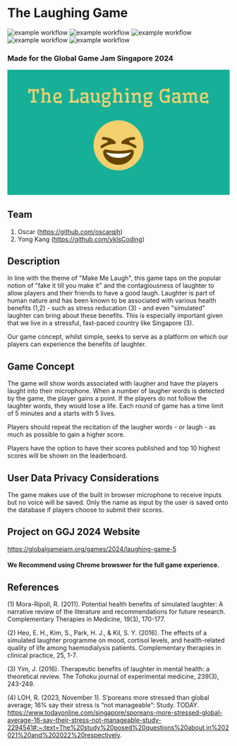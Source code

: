 # The Laughing Game
![example workflow](https://img.shields.io/badge/React-20232A?style=for-the-badge&logo=react&logoColor=61DAFB)
![example workflow](	https://img.shields.io/badge/MongoDB-4EA94B?style=for-the-badge&logo=mongodb&logoColor=white)
![example workflow](https://img.shields.io/badge/Node%20js-339933?style=for-the-badge&logo=nodedotjs&logoColor=white)
![example workflow](https://img.shields.io/badge/JavaScript-323330?style=for-the-badge&logo=javascript&logoColor=F7DF1E)
![example workflow](https://img.shields.io/badge/Vite-B73BFE?style=for-the-badge&logo=vite&logoColor=FFD62E)
### Made for the Global Game Jam Singapore 2024
![alt text](https://github.com/oscarqjh/GameJam2024/blob/main/GameJam2024/src/photos/The%20Laughing%20Game.png)

## Team
1. Oscar (https://github.com/oscarqjh)
2. Yong Kang (https://github.com/ykIsCoding)


## Description
In line with the theme of "Make Me Laugh", this game taps on the popular notion of "fake it till you make it" and the contagiousness of laughter to allow players and their friends to have a good laugh. Laughter is part of human nature and has been known to be associated with various health benefits (1,2) - such as stress reducation (3) - and even "simulated" laughter can bring about these benefits. This is especially important given that we live in a stressful, fast-paced country like Singapore (3).

Our game concept, whilst simple, seeks to serve as a platform on which our players can experience the benefits of laughter.

## Game Concept
The game will show words associated with laugher and have the players laught into their microphone. When a number of laugher words is detected by the game, the player gains a point. If the players do not follow the laughter words, they would lose a life. Each round of game has a time limit of 5 minutes and a starts with 5 lives.

Players should repeat the recitation of the laugher words - or laugh - as much as possible to gain a higher score.

Players have the option to have their scores published and top 10 highest scores will be shown on the leaderboard.

## User Data Privacy Considerations
The game makes use of the built in browser microphone to receive inputs but no voice will be saved. Only the name as input by the user is saved onto the database if players choose to submit their scores.

## Project on GGJ 2024 Website
https://globalgamejam.org/games/2024/laughing-game-5

#### We Recommend using Chrome browswer for the full game experience.


## References
(1) Mora-Ripoll, R. (2011). Potential health benefits of simulated laughter: A narrative review of the literature and recommendations for future research. Complementary Therapies in Medicine, 19(3), 170-177.

(2) Heo, E. H., Kim, S., Park, H. J., & Kil, S. Y. (2016). The effects of a simulated laughter programme on mood, cortisol levels, and health-related quality of life among haemodialysis patients. Complementary therapies in clinical practice, 25, 1-7.

(3) Yim, J. (2016). Therapeutic benefits of laughter in mental health: a theoretical review. The Tohoku journal of experimental medicine, 239(3), 243-249.

(4) LOH, R. (2023, November 1). S’poreans more stressed than global average; 16% say their stress is “not manageable”: Study. TODAY. https://www.todayonline.com/singapore/sporeans-more-stressed-global-average-16-say-their-stress-not-manageable-study-2294541#:~:text=The%20study%20posed%20questions%20about,in%202021%20and%202022%20respectively. 

